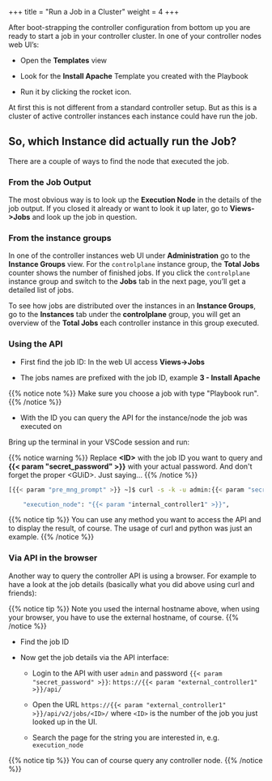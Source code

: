 +++
title = "Run a Job in a Cluster"
weight = 4
+++

After boot-strapping the controller configuration from bottom up you are ready to start a job in your controller cluster. In one of your controller nodes web UI’s:

- Open the **Templates** view

- Look for the **Install Apache** Template you created with the Playbook

- Run it by clicking the rocket icon.

At first this is not different from a standard controller setup. But as this is a cluster of active controller instances each instance could have run the job.

## So, which Instance did actually run the Job?

There are a couple of ways to find the node that executed the job.

### From the Job Output

The most obvious way is to look up the **Execution Node** in the details of the job output. If you closed it already or want to look it up later, go to **Views->Jobs** and look up the job in question.

### From the instance groups

In one of the controller instances web UI under **Administration** go to the **Instance Groups** view. For the `controlplane` instance group, the **Total Jobs** counter shows the number of finished jobs. If you click the `controlplane` instance group and switch to the **Jobs** tab in the next page, you’ll get a detailed list of jobs.

To see how jobs are distributed over the instances in an **Instance Groups**, go to the **Instances** tab under the **controlplane** group, you will get an overview of the **Total Jobs** each controller instance in this group executed.

### Using the API

- First find the job ID: In the web UI access **Views→Jobs**

- The jobs names are prefixed with the job ID, example **3 - Install Apache**

{{% notice note %}}
Make sure you choose a job with type "Playbook run".
{{% /notice %}}

- With the ID you can query the API for the instance/node the job was executed on

Bring up the terminal in your VSCode session and run:

{{% notice warning %}}
Replace **\<ID>** with the job ID you want to query and **{{< param "secret_password" >}}** with your actual password. And don't forget the proper \<GUiD>. Just saying...
{{% /notice %}}

```bash
[{{< param "pre_mng_prompt" >}} ~]$ curl -s -k -u admin:{{< param "secret_password" >}} https://{{< param "internal_controller1" >}}/api/v2/jobs/<ID>/ | python3 -m json.tool | grep execution_node

    "execution_node": "{{< param "internal_controller1" >}}",
```

{{% notice tip %}}
You can use any method you want to access the API and to display the result, of course. The usage of curl and python was just an example.
{{% /notice %}}

### Via API in the browser

Another way to query the controller API is using a browser. For example to have a look at the job details (basically what you did above using curl and friends):

{{% notice tip %}}
Note you used the internal hostname above, when using your browser, you have to use the external hostname, of course.
{{% /notice %}}

- Find the job ID

- Now get the job details via the API interface:

  - Login to the API with user `admin` and password `{{< param "secret_password" >}}`: `https://{{< param "external_controller1" >}}/api/`

  - Open the URL `https://{{< param "external_controller1" >}}/api/v2/jobs/<ID>/` where `<ID>` is the number of the job you just looked up in the UI.

  - Search the page for the string you are interested in, e.g. `execution_node`

{{% notice tip %}}
You can of course query any controller node.
{{% /notice %}}

